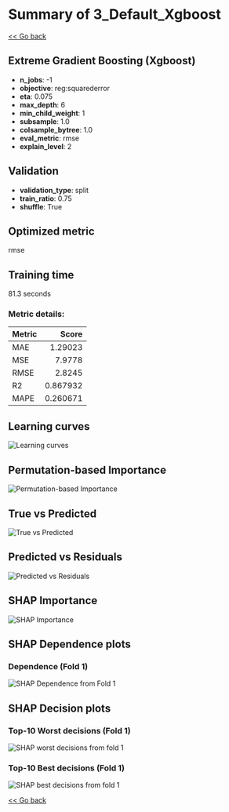 # Summary of 3_Default_Xgboost

[<< Go back](../README.md)


## Extreme Gradient Boosting (Xgboost)
- **n_jobs**: -1
- **objective**: reg:squarederror
- **eta**: 0.075
- **max_depth**: 6
- **min_child_weight**: 1
- **subsample**: 1.0
- **colsample_bytree**: 1.0
- **eval_metric**: rmse
- **explain_level**: 2

## Validation
 - **validation_type**: split
 - **train_ratio**: 0.75
 - **shuffle**: True

## Optimized metric
rmse

## Training time

81.3 seconds

### Metric details:
| Metric   |    Score |
|:---------|---------:|
| MAE      | 1.29023  |
| MSE      | 7.9778   |
| RMSE     | 2.8245   |
| R2       | 0.867932 |
| MAPE     | 0.260671 |



## Learning curves
![Learning curves](learning_curves.png)

## Permutation-based Importance
![Permutation-based Importance](permutation_importance.png)
## True vs Predicted

![True vs Predicted](true_vs_predicted.png)


## Predicted vs Residuals

![Predicted vs Residuals](predicted_vs_residuals.png)



## SHAP Importance
![SHAP Importance](shap_importance.png)

## SHAP Dependence plots

### Dependence (Fold 1)
![SHAP Dependence from Fold 1](learner_fold_0_shap_dependence.png)

## SHAP Decision plots

### Top-10 Worst decisions (Fold 1)
![SHAP worst decisions from fold 1](learner_fold_0_shap_worst_decisions.png)
### Top-10 Best decisions (Fold 1)
![SHAP best decisions from fold 1](learner_fold_0_shap_best_decisions.png)

[<< Go back](../README.md)
